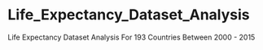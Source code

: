 # Life_Expectancy_Dataset_Analysis
Life Expectancy Dataset Analysis For 193 Countries Between 2000 - 2015
